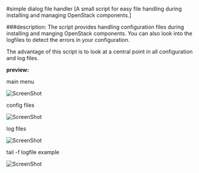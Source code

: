 #simple dialog file handler
[A small script for easy file handling during installing and managing OpenStack components.]
  
  
###description:
The script provides handling configuration files during installing and manging OpenStack components. You can also look into the logfiles to detect the errors in your configuration.

The advantage of this script is to look at a central point in all configuration and log files.
  


**preview:**


main menu

![ScreenShot](https://raw.github.com/ReneMuhl/simple_dialog_file_handler/master/simple_dialog_file_handler_mainMenu.png)


config files

![ScreenShot](https://raw.github.com/ReneMuhl/simple_dialog_file_handler/master/simple_dialog_file_handler_configFiles.png)


log files

![ScreenShot](https://raw.github.com/ReneMuhl/simple_dialog_file_handler/master/simple_dialog_file_handler_logFiles.png)

tail -f logfile example

![ScreenShot](https://raw.github.com/ReneMuhl/simple_dialog_file_handler/master/simple_dialog_file_handler_Tailbox.png)
